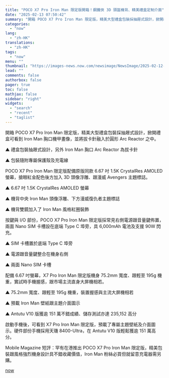 ```yaml
---
title: "POCO X7 Pro Iron Man 限定版開箱！鋼鐵俠 3D 頭盔機背、精美禮盒定制介面"
date: "2025-02-13 07:50:42"
summary: "開箱 POCO X7 Pro Iron Man 限定版，精美大型禮盒包裝採抽屜式設計，掀開禮盒可看到..."
categories:
  - "now"
lang:
  - "zh-HK"
translations:
  - "zh-HK"
tags:
  - "now"
menu: ""
thumbnail: "https://images-news.now.com/newsimage/NewsImage/2025-02-12-12-48-34W3xCrOn0.jpg"
lead: ""
comments: false
authorbox: false
pager: true
toc: false
mathjax: false
sidebar: "right"
widgets:
  - "search"
  - "recent"
  - "taglist"
---
```


開箱 POCO X7 Pro Iron Man 限定版，精美大型禮盒包裝採抽屜式設計，掀開禮盒可看到 Iron Man 胸口機甲畫像，並將拔卡針融入於圓形 Arc Reactor 之中。

▲ 禮盒包裝抽屜式設計，另外 Iron Man 胸口 Arc Reactor 為拔卡針

▲ 包裝隨附專屬保護殼及充電線

POCO X7 Pro Iron Man 限定版配備原版同款 6.67 吋 1.5K CrystalRes AMOLED 螢幕，搶眼紅金配色後方加入 3D 頭像浮雕、跟漫威 Avengers 主題標誌。

▲ 6.67 吋 1.5K CrystalRes AMOLED 螢幕

▲ 機背中央 Iron Man 頭像浮雕、下方漫威復仇者主題標誌

▲ 機背雙鏡加入了 Iron Man 風格紅圈裝飾

按鍵與 I/O 部份，POCO X7 Pro Iron Man 限定版採常見右側電源跟音量鍵佈置，兩面 Nano SIM 卡槽設在底端 Type C 埠旁，具 6,000mAh 電池及支援 90W 閃充。

▲ SIM 卡槽置於底端 Type C 埠旁

▲ 電源跟音量鍵整合在機身右側

▲ 兩面 Nano SIM 卡槽

配備 6.67 吋螢幕，X7 Pro Iron Man 限定版機身 75.2mm 寬度、跟輕至 195g 機重，實試時手機握感，跟市場主流直身大屏機相若。

▲ 75.2mm 寬度、跟輕至 195g 機重，裝置握感與主流大屏機相若

▲ 預載 Iron Man 壁紙跟主題介面圖示

▲ Antutu V10 版獲逾 151 萬不錯成績、儲存測試亦達 235,152 高分

啟動手機後，可看到 X7 Pro Iron Man 限定版，預載了專屬主題壁紙及介面圖示。硬件部份手機採用天璣 8400-Ultra，在 Antutu V10 版輕鬆獲逾 151 萬高分。

Mobile Magazine 短評：罕有在港推出 POCO X7 Pro Iron Man 限定版，精美包裝跟風格強烈機身設計具不錯收藏價值，Iron Man 粉絲必買但就留意充電器需另購。

[now](https://news.now.com/home/technology/player?newsId=593278)
